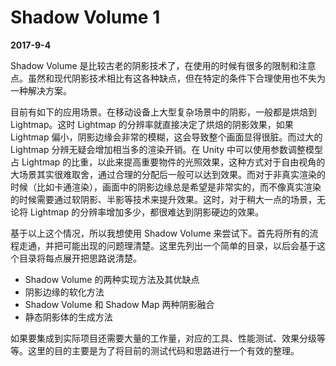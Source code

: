 # Shadow Volume 1

**2017-9-4**

Shadow Volume 是比较古老的阴影技术了，在使用的时候有很多的限制和注意点。虽然和现代阴影技术相比有这各种缺点，但在特定的条件下合理使用也不失为一种解决方案。

目前有如下的应用场景。在移动设备上大型复杂场景中的阴影，一般都是烘焙到 Lightmap。这时 Lightmap 的分辨率就直接决定了烘焙的阴影效果，如果 Lightmap 偏小，阴影边缘会非常的模糊，这会导致整个画面显得很脏。而过大的 Lightmap 分辨无疑会增加相当多的渲染开销。在 Unity 中可以使用参数调整模型占 Lightmap 的比重，以此来提高重要物件的光照效果，这种方式对于自由视角的大场景其实很难取舍，通过合理的分配后一般可以达到效果。而对于非真实渲染的时候（比如卡通渲染），画面中的阴影边缘总是希望是非常实的，而不像真实渲染的时候需要通过软阴影、半影等技术来提升效果。这时，对于稍大一点的场景，无论将 Lightmap 的分辨率增加多少，都很难达到阴影硬边的效果。

基于以上这个情况，所以我想使用 Shadow Volume 来尝试下。首先将所有的流程走通，并把可能出现的问题理清楚。这里先列出一个简单的目录，以后会基于这个目录将每点展开把思路说清楚。

* Shadow Volume 的两种实现方法及其优缺点
* 阴影边缘的软化方法
* Shadow Volume 和 Shadow Map 两种阴影融合
* 静态阴影体的生成方法

如果要集成到实际项目还需要大量的工作量，对应的工具、性能测试、效果分级等等。这里的目的主要是为了将目前的测试代码和思路进行一个有效的整理。